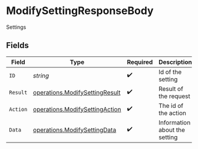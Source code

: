 # ModifySettingResponseBody

Settings


## Fields

| Field                                                                            | Type                                                                             | Required                                                                         | Description                                                                      | Example                                                                          |
| -------------------------------------------------------------------------------- | -------------------------------------------------------------------------------- | -------------------------------------------------------------------------------- | -------------------------------------------------------------------------------- | -------------------------------------------------------------------------------- |
| `ID`                                                                             | *string*                                                                         | :heavy_check_mark:                                                               | Id of the setting                                                                | global_policy_mode                                                               |
| `Result`                                                                         | [operations.ModifySettingResult](../../models/operations/modifysettingresult.md) | :heavy_check_mark:                                                               | Result of the request                                                            |                                                                                  |
| `Action`                                                                         | [operations.ModifySettingAction](../../models/operations/modifysettingaction.md) | :heavy_check_mark:                                                               | The id of the action                                                             |                                                                                  |
| `Data`                                                                           | [operations.ModifySettingData](../../models/operations/modifysettingdata.md)     | :heavy_check_mark:                                                               | Information about the setting                                                    |                                                                                  |